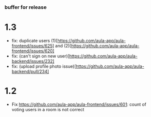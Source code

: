 ### buffer for release

<!-- here add all issues that haven't been released yet -->
<!-- to release, assign a version number and move them there -->

# 1.3

- fix: duplicate users (1)[https://github.com/aula-app/aula-frontend/issues/625] and (2)[https://github.com/aula-app/aula-frontend/issues/620]
- fix: (can't sign on new user)[https://github.com/aula-app/aula-backend/issues/232]
- fix: (upload profile photo issue)[https://github.com/aula-app/aula-backend/pull/234]

# 1.2

- Fix https://github.com/aula-app/aula-frontend/issues/601: count of voting users in a room is not correct
